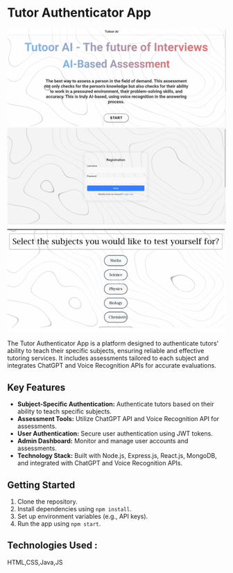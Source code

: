 



# Tutor Authenticator App
<img width="960" alt="API-Test-Call" src="https://github.com/kiarashkianid/MockMentorAI/blob/master/1.png">
<img width="960" alt="API-Test-Call" src="https://github.com/kiarashkianid/MockMentorAI/blob/master/2.png">
<img width="960" alt="API-Test-Call" src="https://github.com/kiarashkianid/MockMentorAI/blob/master/3.png">


The Tutor Authenticator App is a platform designed to authenticate tutors' ability to teach their specific subjects, ensuring reliable and effective tutoring services. It includes assessments tailored to each subject and integrates ChatGPT and Voice Recognition APIs for accurate evaluations.

## Key Features

- **Subject-Specific Authentication:** Authenticate tutors based on their ability to teach specific subjects.
- **Assessment Tools:** Utilize ChatGPT API and Voice Recognition API for assessments.
- **User Authentication:** Secure user authentication using JWT tokens.
- **Admin Dashboard:** Monitor and manage user accounts and assessments.
- **Technology Stack:** Built with Node.js, Express.js, React.js, MongoDB, and integrated with ChatGPT and Voice Recognition APIs.

## Getting Started

1. Clone the repository.
2. Install dependencies using `npm install`.
3. Set up environment variables (e.g., API keys).
4. Run the app using `npm start`.

## Technologies Used : 
HTML,CSS,Java,JS

